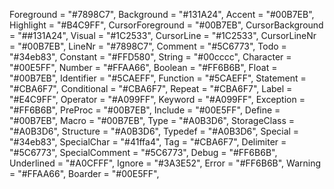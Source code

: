   Foreground = "#7898C7",
  Background = "#131A24",
  Accent = "#00B7EB",
  Highlight = "#B4C9FF",
  CursorForeground = "#00B7EB",
  CursorBackground = "##131A24",
  Visual = "#1C2533",
  CursorLine = "#1C2533",
  CursorLineNr = "#00B7EB",
  LineNr = "#7898C7",
  Comment = "#5C6773",
  Todo = "#34eb83",
  Constant = "#FFD580",
  String = "#00cccc",
  Character = "#00E5FF",
  Number = "#FFAA66",
  Boolean = "#FF6B6B",
  Float = "#00B7EB",
  Identifier = "#5CAEFF",
  Function = "#5CAEFF",
  Statement = "#CBA6F7",
  Conditional = "#CBA6F7",
  Repeat = "#CBA6F7",
  Label = "#E4C9FF",
  Operator = "#A099FF",
  Keyword = "#A099FF",
  Exception = "#FF6B6B",
  PreProc = "#00B7EB",
  Include = "#00E5FF",
  Define = "#00B7EB",
  Macro = "#00B7EB",
  Type = "#A0B3D6",
  StorageClass = "#A0B3D6",
  Structure = "#A0B3D6",
  Typedef = "#A0B3D6",
  Special = "#34eb83",
  SpecialChar = "#41ffa4",
  Tag = "#CBA6F7",
  Delimiter = "#5C6773",
  SpecialComment = "#5C6773",
  Debug = "#FF6B6B",
  Underlined = "#A0CFFF",
  Ignore = "#3A3E52",
  Error = "#FF6B6B",
  Warning = "#FFAA66",
  Boarder = "#00E5FF",
